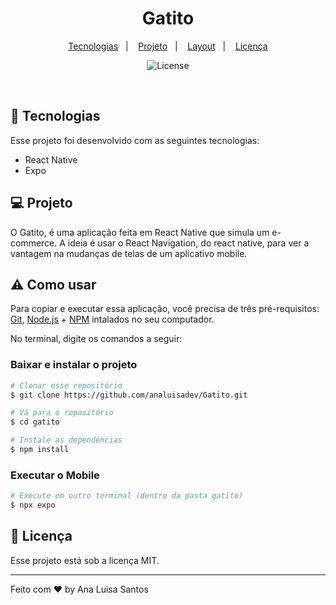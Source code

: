 <h1 align="center"> Gatito </h1>

<p align="center">
  <a href="#-tecnologias">Tecnologias</a>&nbsp;&nbsp;&nbsp;|&nbsp;&nbsp;&nbsp;
  <a href="#-projeto">Projeto</a>&nbsp;&nbsp;&nbsp;|&nbsp;&nbsp;&nbsp;
  <a href="#-layout">Layout</a>&nbsp;&nbsp;&nbsp;|&nbsp;&nbsp;&nbsp;
  <a href="#memo-licença">Licença</a>
</p>

<p align="center">
  <img alt="License" src="https://img.shields.io/static/v1?label=license&message=MIT&color=49AA26&labelColor=000000">
</p>

<br>

## 🚀 Tecnologias

Esse projeto foi desenvolvido com as seguintes tecnologias:

- React Native
- Expo

## 💻 Projeto

O Gatito, é uma aplicação feita em React Native que simula um e-commerce. A ideia é usar o React Navigation, do react native, para ver a vantagem na mudanças de telas de um aplicativo mobile.

## ⚠ Como usar

Para copiar e executar essa aplicação, você precisa de três pré-requisitos: [Git](https://git-scm.com), [Node.js](https://nodejs.org/en) + [NPM](https://www.npmjs.com/) intalados no seu computador.

No terminal, digite os comandos a seguir:

### Baixar e instalar o projeto

```bash
# Clonar esse repositório
$ git clone https://github.com/analuisadev/Gatito.git

# Vá para o ropositório
$ cd gatito

# Instale as dependências
$ npm install
```

### Executar o Mobile

```bash
# Execute em outro terminal (dentro da pasta gatito)
$ npx expo
```
## :memo: Licença

Esse projeto está sob a licença MIT.

---

Feito com ♥ by Ana Luisa Santos